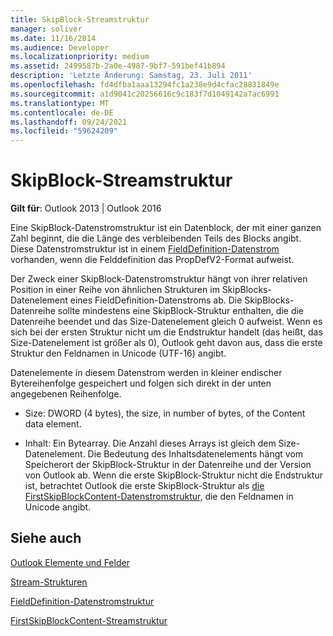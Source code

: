 ```yaml
---
title: SkipBlock-Streamstruktur
manager: soliver
ms.date: 11/16/2014
ms.audience: Developer
ms.localizationpriority: medium
ms.assetid: 2499587b-2a0e-4987-9bf7-591bef41b894
description: 'Letzte Änderung: Samstag, 23. Juli 2011'
ms.openlocfilehash: fd4dfba1aaa13294fc1a238e9d4cfac28831849e
ms.sourcegitcommit: a1d9041c20256616c9c183f7d1049142a7ac6991
ms.translationtype: MT
ms.contentlocale: de-DE
ms.lasthandoff: 09/24/2021
ms.locfileid: "59624209"
---
```

# <a name="skipblock-stream-structure"></a>SkipBlock-Streamstruktur

  
  
**Gilt für**: Outlook 2013 | Outlook 2016 
  
Eine SkipBlock-Datenstromstruktur ist ein Datenblock, der mit einer ganzen Zahl beginnt, die die Länge des verbleibenden Teils des Blocks angibt. Diese Datenstromstruktur ist in einem [FieldDefinition-Datenstrom](fielddefinition-stream-structure.md) vorhanden, wenn die Felddefinition das PropDefV2-Format aufweist. 
  
Der Zweck einer SkipBlock-Datenstromstruktur hängt von ihrer relativen Position in einer Reihe von ähnlichen Strukturen im SkipBlocks-Datenelement eines FieldDefinition-Datenstroms ab. Die SkipBlocks-Datenreihe sollte mindestens eine SkipBlock-Struktur enthalten, die die Datenreihe beendet und das Size-Datenelement gleich 0 aufweist. Wenn es sich bei der ersten Struktur nicht um die Endstruktur handelt (das heißt, das Size-Datenelement ist größer als 0), Outlook geht davon aus, dass die erste Struktur den Feldnamen in Unicode (UTF-16) angibt.
  
Datenelemente in diesem Datenstrom werden in kleiner endischer Bytereihenfolge gespeichert und folgen sich direkt in der unten angegebenen Reihenfolge.
  
- Size: DWORD (4 bytes), the size, in number of bytes, of the Content data element.
    
- Inhalt: Ein Bytearray. Die Anzahl dieses Arrays ist gleich dem Size-Datenelement. Die Bedeutung des Inhaltsdatenelements hängt vom Speicherort der SkipBlock-Struktur in der Datenreihe und der Version von Outlook ab. Wenn die erste SkipBlock-Struktur nicht die Endstruktur ist, betrachtet Outlook die erste SkipBlock-Struktur als [die FirstSkipBlockContent-Datenstromstruktur,](firstskipblockcontent-stream-structure.md) die den Feldnamen in Unicode angibt. 
    
## <a name="see-also"></a>Siehe auch



[Outlook Elemente und Felder](outlook-items-and-fields.md)
  
[Stream-Strukturen](stream-structures.md)
  
[FieldDefinition-Datenstromstruktur](fielddefinition-stream-structure.md)
  
[FirstSkipBlockContent-Streamstruktur](firstskipblockcontent-stream-structure.md)

